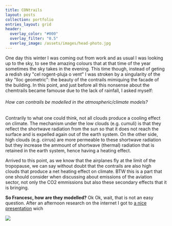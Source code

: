 ```yaml
---
title: CONtrails
layout: posts
collection: portfolio
entries_layout: grid
header:
  overlay_color: "#000"
  overlay_filter: "0.5"
  overlay_image: /assets/images/head-photo.jpg
---
```


One day this winter I was coming out from work and as usual I was looking up to the sky, to see the amazing colours that at that time of the year sometimes the sky takes in the evening. This time though, instead of geting a redish sky "cel rogent-pluja o vent" I was stroken by a singularity of the sky "lloc geometric": the beauty of the contrails mimiquing the facade of the building. In this point, and just before all this nonsense about the chemtrails became famouse due to the lack of rainfall, I asked myself:

###### How can contrails be modelled in the atmospheric/climate models?

Contrarily to what one could think, not all clouds produce a cooling effect on climate. The mechanism under the low clouds (e.g. cumuli) is that they reflect the shortwave radiation from the sun so that it does not reach the surface and is expelled again out of the earth system. On the other side, high clouds (e.g. cirrus) are more permeable to these shortwave radiation but they increase the ammount of shortwave (thermal) radiation that is retained in the earth system, hence having a heating effect.

Arrived to this point, as we know that the airplanes fly at the limit of the tropopause, we can say without doubt that the contrails are also high clouds that produce a net heating effect on climate. BTW this is a part that one should consider when discussing about emissions of the aviation sector, not only the CO2 emmissions but also these secondary effects that it is bringing.

**So Francesc, how are they modelled?** Ok Ok, wait, that is not an easy question. After an afternoon research on the internet I got to [a nice presentation](https://link_to_nice_presentation.com) wich 


![](/assets/images/2023-06-11-pic.jpg)

